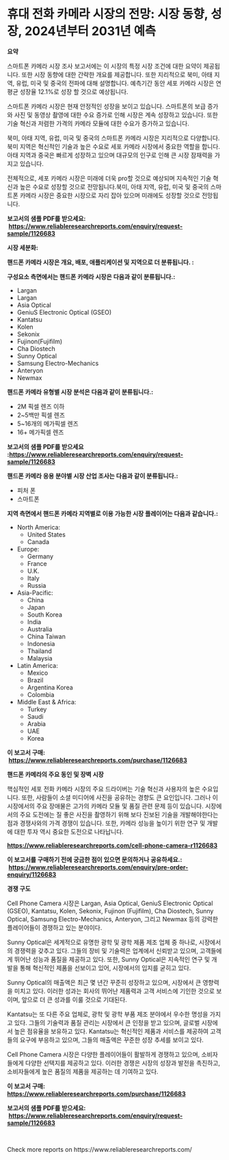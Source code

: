 <p><h1>휴대 전화 카메라 시장의 전망: 시장 동향, 성장, 2024년부터 2031년 예측</h1></p><p><strong>요약</strong></p>
<p><p>스마트폰 카메라 시장 조사 보고서에는 이 시장의 특정 시장 조건에 대한 요약이 제공됩니다. 또한 시장 동향에 대한 간략한 개요를 제공합니다. 또한 지리적으로 북미, 아태 지역, 유럽, 미국 및 중국의 전파에 대해 설명합니다. 예측기간 동안 세포 카메라 시장은 연평균 성장율 12.1%로 성장 할 것으로 예상됩니다.</p><p>스마트폰 카메라 시장은 현재 안정적인 성장을 보이고 있습니다. 스마트폰의 보급 증가와 사진 및 동영상 촬영에 대한 수요 증가로 인해 시장은 계속 성장하고 있습니다. 또한 기술 혁신과 저렴한 가격의 카메라 모듈에 대한 수요가 증가하고 있습니다.</p><p>북미, 아태 지역, 유럽, 미국 및 중국의 스마트폰 카메라 시장은 지리적으로 다양합니다. 북미 지역은 혁신적인 기술과 높은 수요로 세포 카메라 시장에서 중요한 역할을 합니다. 아태 지역과 중국은 빠르게 성장하고 있으며 대규모의 인구로 인해 큰 시장 잠재력을 가지고 있습니다.</p><p>전체적으로, 세포 카메라 시장은 미래에 더욱 pro할 것으로 예상되며 지속적인 기술 혁신과 높은 수요로 성장할 것으로 전망됩니다.북미, 아태 지역, 유럽, 미국 및 중국의 스마트폰 카메라 시장은 중요한 시장으로 자리 잡아 있으며 미래에도 성장할 것으로 전망됩니다.</p></p>
<p><strong>보고서의 샘플 PDF를 받으세요: &nbsp;<a href="https://www.reliableresearchreports.com/enquiry/request-sample/1126683">https://www.reliableresearchreports.com/enquiry/request-sample/1126683</a></strong></p>
<p><strong>시장 세분화:</strong></p>
<p><strong> 핸드폰 카메라 시장은 개요, 배포, 애플리케이션 및 지역으로 더 분류됩니다. :</strong></p>
<p><strong>구성요소 측면에서는 핸드폰 카메라 시장은 다음과 같이 분류됩니다.:</strong></p>
<p><ul><li>Largan</li><li>Largan</li><li>Asia Optical</li><li>GeniuS Electronic Optical (GSEO)</li><li>Kantatsu</li><li>Kolen</li><li>Sekonix</li><li>Fujinon(Fujifilm)</li><li>Cha Diostech</li><li>Sunny Optical</li><li>Samsung Electro-Mechanics</li><li>Anteryon</li><li>Newmax</li></ul></p>
<p><strong> 핸드폰 카메라 유형별 시장 분석은 다음과 같이 분류됩니다.:</strong></p>
<p><ul><li>2M 픽셀 렌즈 이하</li><li>2~5백만 픽셀 렌즈</li><li>5~16개의 메가픽셀 렌즈</li><li>16+ 메가픽셀 렌즈</li></ul></p>
<p><strong>보고서의 샘플 PDF를 받으세요 :<a href="https://www.reliableresearchreports.com/enquiry/request-sample/1126683">https://www.reliableresearchreports.com/enquiry/request-sample/1126683</a></strong></p>
<p><strong> 핸드폰 카메라 응용 분야별 시장 산업 조사는 다음과 같이 분류됩니다.:</strong></p>
<p><ul><li>피처 폰</li><li>스마트폰</li></ul></p>
<p><strong>지역 측면에서 핸드폰 카메라 지역별로 이용 가능한 시장 플레이어는 다음과 같습니다.:</strong></p>
<p><ul>
    <li>
        North America:
        <ul>
            <li>United States</li>
            <li>Canada</li>
        </ul>
    </li>
    <li>
        Europe:
        <ul>
            <li>Germany</li>
            <li>France</li>
            <li>U.K.</li>
            <li>Italy</li>
            <li>Russia</li>
        </ul>
    </li>
    <li>
        Asia-Pacific:
        <ul>
            <li>China</li>
            <li>Japan</li>
            <li>South Korea</li>
            <li>India</li>
            <li>Australia</li>
            <li>China Taiwan</li>
            <li>Indonesia</li>
            <li>Thailand</li>
            <li>Malaysia</li>
        </ul>
    </li>
    <li>
        Latin America:
        <ul>
            <li>Mexico</li>
            <li>Brazil</li>
            <li>Argentina Korea</li>
            <li>Colombia</li>
        </ul>
    </li>
    <li>
        Middle East & Africa:
        <ul>
            <li>Turkey</li>
            <li>Saudi</li>
            <li>Arabia</li>
            <li>UAE</li>
            <li>Korea</li>
        </ul>
    </li>
    </ul></p>
<p><strong>이 보고서 구매: &nbsp;<a href="https://www.reliableresearchreports.com/purchase/1126683">https://www.reliableresearchreports.com/purchase/1126683</a></strong></p>
<p><strong>핸드폰 카메라의 주요 동인 및 장벽 시장</strong></p>
<p><p>핵심적인 세포 전화 카메라 시장의 주요 드라이버는 기술 혁신과 사용자의 높은 수요입니다. 또한, 사람들이 소셜 미디어에 사진을 공유하는 경향도 큰 요인입니다. 그러나 이 시장에서의 주요 장애물은 고가의 카메라 모듈 및 품질 관련 문제 등이 있습니다. 시장에서의 주요 도전에는 질 좋은 사진을 촬영하기 위해 보다 진보된 기술을 개발해야한다는 점과 경쟁사와의 가격 경쟁이 있습니다. 또한, 카메라 성능을 높이기 위한 연구 및 개발에 대한 투자 역시 중요한 도전으로 나타납니다.</p></p>
<p><strong><a href="https://www.reliableresearchreports.com/cell-phone-camera-r1126683">https://www.reliableresearchreports.com/cell-phone-camera-r1126683</a></strong></p>
<p><strong>이 보고서를 구매하기 전에 궁금한 점이 있으면 문의하거나 공유하세요.: &nbsp;<a href="https://www.reliableresearchreports.com/enquiry/pre-order-enquiry/1126683">https://www.reliableresearchreports.com/enquiry/pre-order-enquiry/1126683</a></strong></p>
<p><strong>경쟁 구도</strong></p>
<p><p>Cell Phone Camera 시장은 Largan, Asia Optical, GeniuS Electronic Optical (GSEO), Kantatsu, Kolen, Sekonix, Fujinon (Fujifilm), Cha Diostech, Sunny Optical, Samsung Electro-Mechanics, Anteryon, 그리고 Newmax 등의 강력한 플레이어들이 경쟁하고 있는 분야이다.</p><p>Sunny Optical은 세계적으로 유명한 광학 및 광학 제품 제조 업체 중 하나로, 시장에서의 경쟁력을 갖추고 있다. 그들의 장비 및 기술력은 업계에서 신뢰받고 있으며, 고객들에게 뛰어난 성능과 품질을 제공하고 있다. 또한, Sunny Optical은 지속적인 연구 및 개발을 통해 혁신적인 제품을 선보이고 있어, 시장에서의 입지를 굳히고 있다.</p><p>Sunny Optical의 매출액은 최근 몇 년간 꾸준히 성장하고 있으며, 시장에서 큰 영향력을 미치고 있다. 이러한 성과는 회사의 뛰어난 제품력과 고객 서비스에 기인한 것으로 보이며, 앞으로 더 큰 성과를 이룰 것으로 기대된다.</p><p>Kantatsu는 또 다른 주요 업체로, 광학 및 광학 부품 제조 분야에서 우수한 명성을 가지고 있다. 그들의 기술력과 품질 관리는 시장에서 큰 인정을 받고 있으며, 글로벌 시장에서 높은 점유율을 보유하고 있다. Kantatsu는 혁신적인 제품과 서비스를 제공하여 고객들의 요구에 부응하고 있으며, 그들의 매출액은 꾸준한 성장 추세를 보이고 있다.</p><p>Cell Phone Camera 시장은 다양한 플레이어들이 활발하게 경쟁하고 있으며, 소비자들에게 다양한 선택지를 제공하고 있다. 이러한 경쟁은 시장의 성장과 발전을 촉진하고, 소비자들에게 높은 품질의 제품을 제공하는 데 기여하고 있다.</p></p>
<p><strong>이 보고서 구매: &nbsp; <a href="https://www.reliableresearchreports.com/purchase/1126683">https://www.reliableresearchreports.com/purchase/1126683</a></strong></p>
<p><strong>보고서의 샘플 PDF를 받으세요: &nbsp;<a href="https://www.reliableresearchreports.com/enquiry/request-sample/1126683">https://www.reliableresearchreports.com/enquiry/request-sample/1126683</a></strong><strong></strong></p>
<p>&nbsp;</p>
<p>Check more reports on https://www.reliableresearchreports.com/</p>